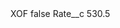 <?xml version="1.0" encoding="UTF-8"?>
<CustomMetadata xmlns="http://soap.sforce.com/2006/04/metadata" xmlns:xsi="http://www.w3.org/2001/XMLSchema-instance" xmlns:xsd="http://www.w3.org/2001/XMLSchema">
    <label>XOF</label>
    <protected>false</protected>
    <values>
        <field>Rate__c</field>
        <value xsi:type="xsd:double">530.5</value>
    </values>
</CustomMetadata>
